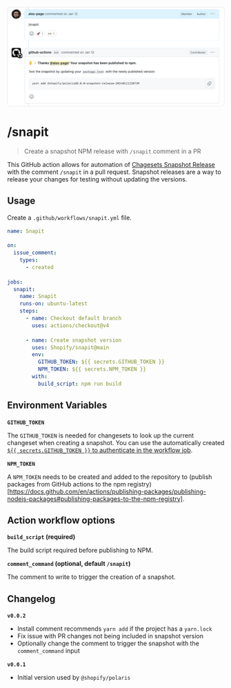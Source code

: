<p align="center">
  <img src="https://github.com/Shopify/snapit/blob/main/example.png" alt="A screenshot of the snapit command being ran" width="688px">
</p>

# /snapit

> Create a snapshot NPM release with `/snapit` comment in a PR

This GitHub action allows for automation of [Chagesets Snapshot Release](https://github.com/changesets/changesets/blob/main/docs/snapshot-releases.md) with the comment `/snapit` in a pull request. Snapshot releases are a way to release your changes for testing without updating the versions.

## Usage

Create a `.github/workflows/snapit.yml` file.

```yml
name: Snapit

on:
  issue_comment:
    types:
      - created

jobs:
  snapit:
    name: Snapit
    runs-on: ubuntu-latest
    steps:
      - name: Checkout default branch
        uses: actions/checkout@v4

      - name: Create snapshot version
        uses: Shopify/snapit@main
        env:
          GITHUB_TOKEN: ${{ secrets.GITHUB_TOKEN }}
          NPM_TOKEN: ${{ secrets.NPM_TOKEN }}
        with:
          build_script: npm run build
```

## Environment Variables

**`GITHUB_TOKEN`**

The `GITHUB_TOKEN` is needed for changesets to look up the current changeset when creating a snapshot. You can use the automatically created [`${{ secrets.GITHUB_TOKEN }}` to authenticate in the workflow job](https://docs.github.com/en/actions/security-guides/automatic-token-authentication#about-the-github_token-secret).

**`NPM_TOKEN`**

A `NPM_TOKEN` needs to be created and added to the repository to (publish packages from GitHub actions to the npm registry)[https://docs.github.com/en/actions/publishing-packages/publishing-nodejs-packages#publishing-packages-to-the-npm-registry].

## Action workflow options

**`build_script` (required)**

The build script required before publishing to NPM.

**`comment_command` (optional, default `/snapit`)**

The comment to write to trigger the creation of a snapshot.

## Changelog

**`v0.0.2`**

- Install comment recommends `yarn add` if the project has a `yarn.lock`
- Fix issue with PR changes not being included in snapshot version
- Optionally change the comment to trigger the snapshot with the `comment_command` input

**`v0.0.1`**

- Initial version used by `@shopify/polaris`
